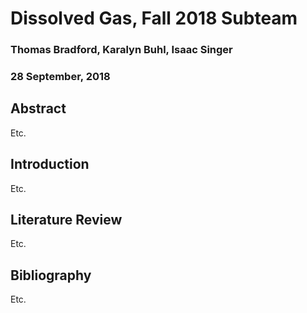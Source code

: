 # Dissolved Gas, Fall 2018 Subteam

### Thomas Bradford, Karalyn Buhl, Isaac Singer

### 28 September, 2018

## Abstract
Etc.

## Introduction
Etc.

## Literature Review
Etc.

## Bibliography
Etc.
